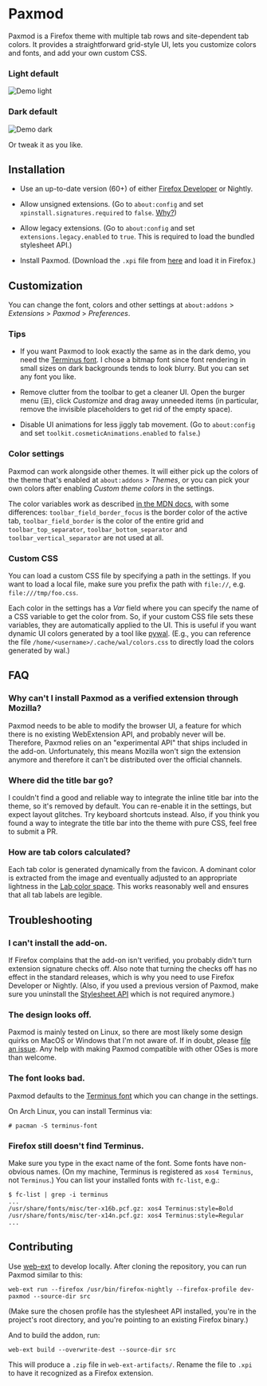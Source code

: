 
# Paxmod

Paxmod is a Firefox theme with multiple tab rows and site-dependent tab colors. It provides a straightforward grid-style UI, lets you customize colors and fonts, and add your own custom CSS.

### Light default

![Demo light](https://i.imgur.com/Lb5rlsQ.png)


### Dark default

![Demo dark](https://i.imgur.com/t3JdTp1.gif)


Or tweak it as you like.


## Installation

- Use an up-to-date version (60+) of either [Firefox Developer](https://www.mozilla.org/en-US/firefox/developer/) or Nightly.

- Allow unsigned extensions. (Go to `about:config` and set `xpinstall.signatures.required` to `false`. [Why?](#why-cant-i-install-paxmod-as-a-verified-extension-through-mozilla))

- Allow legacy extensions. (Go to `about:config` and set `extensions.legacy.enabled` to `true`. This is required to load the bundled stylesheet API.)

- Install Paxmod. (Download the `.xpi` file from [here](https://github.com/numirias/paxmod/releases/latest) and load it in Firefox.)


## Customization

You can change the font, colors and other settings at `about:addons` > *Extensions* > *Paxmod* > *Preferences*.

### Tips

- If you want Paxmod to look exactly the same as in the dark demo, you need the [Terminus font](http://terminus-font.sourceforge.net/). I chose a bitmap font since font rendering in small sizes on dark backgrounds tends to look blurry. But you can set any font you like.

- Remove clutter from the toolbar to get a cleaner UI. Open the burger menu (☰), click *Customize* and drag away unneeded items (in particular, remove the invisible placeholders to get rid of the empty space).

- Disable UI animations for less jiggly tab movement. (Go to `about:config` and set `toolkit.cosmeticAnimations.enabled` to `false`.)

### Color settings

Paxmod can work alongside other themes. It will either pick up the colors of the theme that's enabled at `about:addons` > *Themes*, or you can pick your own colors after enabling *Custom theme colors* in the settings.

The color variables work as described [in the MDN docs](https://developer.mozilla.org/en-US/Add-ons/WebExtensions/manifest.json/theme#colors), with some differences: `toolbar_field_border_focus` is the border color of the active tab, `toolbar_field_border` is the color of the entire grid and `toolbar_top_separator`, `toolbar_bottom_separator` and `toolbar_vertical_separator` are not used at all.

### Custom CSS

You can load a custom CSS file by specifying a path in the settings. If you want to load a local file, make sure you prefix the path with `file://`, e.g. `file:///tmp/foo.css`.

Each color in the settings has a *Var* field where you can specify the name of a CSS variable to get the color from. So, if your custom CSS file sets these variables, they are automatically applied to the UI. This is useful if you want dynamic UI colors generated by a tool like [pywal](https://github.com/dylanaraps/pywal). (E.g., you can reference the file `/home/<username>/.cache/wal/colors.css` to directly load the colors generated by wal.)


## FAQ

### Why can't I install Paxmod as a verified extension through Mozilla?

Paxmod needs to be able to modify the browser UI, a feature for which there is no existing WebExtension API, and probably never will be. Therefore, Paxmod relies on an "experimental API" that ships included in the add-on. Unfortunately, this means Mozilla won't sign the extension anymore and therefore it can't be distributed over the official channels.

### Where did the title bar go?

I couldn't find a good and reliable way to integrate the inline title bar into the theme, so it's removed by default. You can re-enable it in the settings, but expect layout glitches. Try keyboard shortcuts instead. Also, if you think you found a way to integrate the title bar into the theme with pure CSS, feel free to submit a PR.


### How are tab colors calculated?

Each tab color is generated dynamically from the favicon. A dominant color is extracted from the image and eventually adjusted to an appropriate lightness in the [Lab color space](https://en.wikipedia.org/wiki/Lab_color_space). This works reasonably well and ensures that all tab labels are legible.

## Troubleshooting

### I can't install the add-on.

If Firefox complains that the add-on isn't verified, you probably didn't turn extension signature checks off. Also note that turning the checks off has no effect in the standard releases, which is why you need to use Firefox Developer or Nightly. (Also, if you used a previous version of Paxmod, make sure you uninstall the [Stylesheet API](https://github.com/numirias/stylesheet-api-experiment) which is not required anymore.)

### The design looks off.

Paxmod is mainly tested on Linux, so there are most likely some design quirks on MacOS or Windows that I'm not aware of. If in doubt, please [file an issue](https://github.com/numirias/paxmod/issues/new). Any help with making Paxmod compatible with other OSes is more than welcome.

### The font looks bad.

Paxmod defaults to the [Terminus font](http://terminus-font.sourceforge.net/) which you can change in the settings.

On Arch Linux, you can install Terminus via:

    # pacman -S terminus-font

### Firefox still doesn't find Terminus.

Make sure you type in the exact name of the font. Some fonts have non-obvious names. (On my machine, Terminus is registered as `xos4 Terminus`, not `Terminus`.) You can list your installed fonts with `fc-list`, e.g.:

    $ fc-list | grep -i terminus
    ...
    /usr/share/fonts/misc/ter-x16b.pcf.gz: xos4 Terminus:style=Bold
    /usr/share/fonts/misc/ter-x14n.pcf.gz: xos4 Terminus:style=Regular
    ...

## Contributing

Use [web-ext](https://developer.mozilla.org/en-US/Add-ons/WebExtensions/Getting_started_with_web-ext) to develop locally. After cloning the repository, you can run Paxmod similar to this:

    web-ext run --firefox /usr/bin/firefox-nightly --firefox-profile dev-paxmod --source-dir src

(Make sure the chosen profile has the stylesheet API installed, you're in the project's root directory, and you're pointing to an existing Firefox binary.)

And to build the addon, run:

    web-ext build --overwrite-dest --source-dir src 

This will produce a `.zip` file in `web-ext-artifacts/`. Rename the file to `.xpi` to have it recognized as a Firefox extension.
